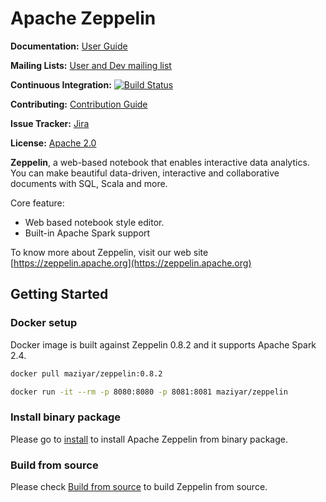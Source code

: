 # Apache Zeppelin

**Documentation:** [User Guide](https://zeppelin.apache.org/docs/latest/index.html)

**Mailing Lists:** [User and Dev mailing list](https://zeppelin.apache.org/community.html)

**Continuous Integration:** [![Build Status](https://travis-ci.org/apache/zeppelin.svg?branch=master)](https://travis-ci.org/apache/zeppelin)

**Contributing:** [Contribution Guide](https://zeppelin.apache.org/contribution/contributions.html)

**Issue Tracker:** [Jira](https://issues.apache.org/jira/browse/ZEPPELIN)

**License:** [Apache 2.0](https://github.com/apache/zeppelin/blob/master/LICENSE)

**Zeppelin**, a web-based notebook that enables interactive data analytics. You can make beautiful data-driven, interactive and collaborative documents with SQL, Scala and more.

Core feature:
  
* Web based notebook style editor.
* Built-in Apache Spark support

To know more about Zeppelin, visit our web site [https://zeppelin.apache.org](https://zeppelin.apache.org)

## Getting Started

### Docker setup

Docker image is built against Zeppelin 0.8.2 and it supports Apache Spark 2.4.

```bash
docker pull maziyar/zeppelin:0.8.2
```

```bash
docker run -it --rm -p 8080:8080 -p 8081:8081 maziyar/zeppelin
```

### Install binary package

Please go to [install](https://zeppelin.apache.org/docs/latest/quickstart/install.html) to install Apache Zeppelin from binary package.

### Build from source

Please check [Build from source](https://zeppelin.apache.org/docs/latest/setup/basics/how_to_build.html) to build Zeppelin from source.
